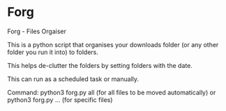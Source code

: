 # Forg

Forg - Files Orgaiser 

This is a python script that organises your downloads folder (or any other folder you run it into) to folders.

This helps de-clutter the folders by setting folders with the date.

This can run as a scheduled task or manually. 

Command: python3 forg.py all (for all files to be moved automatically) or python3 forg.py <filename with extension> <filename2 with extension> ... (for specific files) 
  
